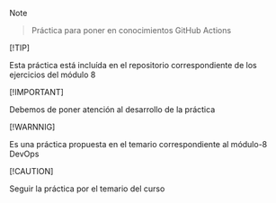 > [!NOTE]

> Práctica para poner en conocimientos GitHub Actions

[!TIP]

Esta práctica está incluída en el repositorio correspondiente de los ejercicios del módulo 8

[!IMPORTANT]

Debemos de poner atención al desarrollo de la práctica

[!WARNNIG]

Es una práctica propuesta en el temario correspondiente al módulo-8 DevOps

[!CAUTION]

Seguir la práctica por el temario del curso
